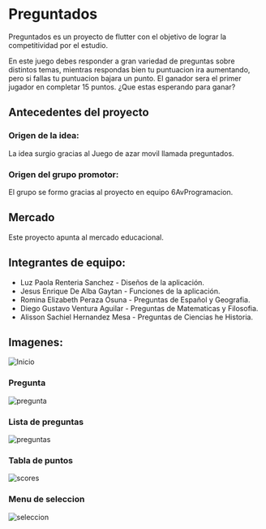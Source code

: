 # Preguntados
 Preguntados es un proyecto de flutter con el objetivo de lograr la competitividad por el estudio.

 En este juego debes responder a gran variedad de preguntas sobre distintos temas, mientras respondas bien tu puntuacion ira aumentando, pero si fallas tu puntuacion bajara un punto. El ganador sera el primer jugador en completar 15 puntos. ¿Que estas esperando para ganar?

## Antecedentes del proyecto
### Origen de la idea:
La idea surgio gracias al Juego de azar movil llamada preguntados.

### Origen del grupo promotor:
El grupo se formo gracias al proyecto en equipo 6AvProgramacion.

## Mercado
Este proyecto apunta al mercado educacional.

## Integrantes de equipo:
- Luz Paola Renteria Sanchez - Diseños de la aplicación.
- Jesus Enrique De Alba Gaytan - Funciones de la aplicación.
- Romina Elizabeth Peraza Osuna - Preguntas de Español y Geografia.
- Diego Gustavo Ventura Aguilar - Preguntas de Matematicas y Filosofia.
- Alisson Sachiel Hernandez Mesa - Preguntas de Ciencias he Historia.

## Imagenes:
![Inicio](/markdown/inicio.png)
### Pregunta
![pregunta](/markdown/pregunta.jpeg)
### Lista de preguntas
![preguntas](/markdown/preguntas.jpeg)
### Tabla de puntos
![scores](/markdown/score.jpeg)
### Menu de seleccion
![seleccion](/markdown/seleccion.jpeg)